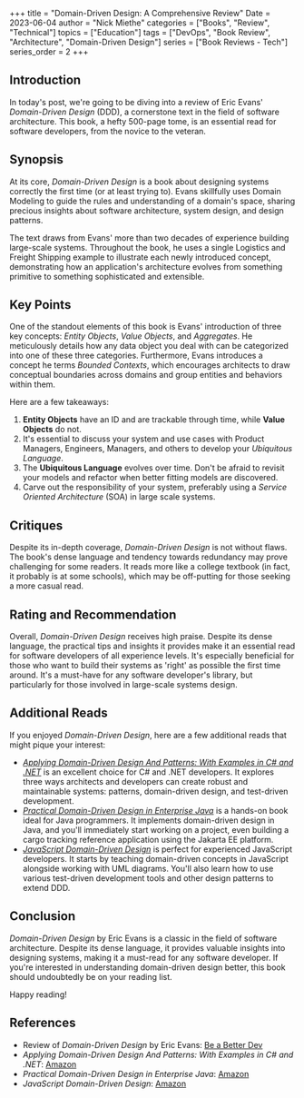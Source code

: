 +++
title = "Domain-Driven Design: A Comprehensive Review"
Date = 2023-06-04
author = "Nick Miethe"
categories = ["Books", "Review", "Technical"]
topics = ["Education"]
tags = ["DevOps", "Book Review", "Architecture", "Domain-Driven Design"]
series = ["Book Reviews - Tech"]
series_order = 2
+++

## Introduction

In today's post, we're going to be diving into a review of Eric Evans' *Domain-Driven Design* (DDD), a cornerstone text in the field of software architecture. This book, a hefty 500-page tome, is an essential read for software developers, from the novice to the veteran.

## Synopsis

At its core, *Domain-Driven Design* is a book about designing systems correctly the first time (or at least trying to). Evans skillfully uses Domain Modeling to guide the rules and understanding of a domain's space, sharing precious insights about software architecture, system design, and design patterns.

The text draws from Evans' more than two decades of experience building large-scale systems. Throughout the book, he uses a single Logistics and Freight Shipping example to illustrate each newly introduced concept, demonstrating how an application's architecture evolves from something primitive to something sophisticated and extensible.

## Key Points

One of the standout elements of this book is Evans' introduction of three key concepts: *Entity Objects*, *Value Objects*, and *Aggregates*. He meticulously details how any data object you deal with can be categorized into one of these three categories. Furthermore, Evans introduces a concept he terms *Bounded Contexts*, which encourages architects to draw conceptual boundaries across domains and group entities and behaviors within them.

Here are a few takeaways:

1. **Entity Objects** have an ID and are trackable through time, while **Value Objects** do not.
2. It's essential to discuss your system and use cases with Product Managers, Engineers, Managers, and others to develop your *Ubiquitous Language*.
3. The **Ubiquitous Language** evolves over time. Don't be afraid to revisit your models and refactor when better fitting models are discovered.
4. Carve out the responsibility of your system, preferably using a *Service Oriented Architecture* (SOA) in large scale systems.

## Critiques

Despite its in-depth coverage, *Domain-Driven Design* is not without flaws. The book's dense language and tendency towards redundancy may prove challenging for some readers. It reads more like a college textbook (in fact, it probably is at some schools), which may be off-putting for those seeking a more casual read.

## Rating and Recommendation

Overall, *Domain-Driven Design* receives high praise. Despite its dense language, the practical tips and insights it provides make it an essential read for software developers of all experience levels. It's especially beneficial for those who want to build their systems as 'right' as possible the first time around. It's a must-have for any software developer's library, but particularly for those involved in large-scale systems design.

## Additional Reads

If you enjoyed *Domain-Driven Design*, here are a few additional reads that might pique your interest:

* [*Applying Domain-Driven Design And Patterns: With Examples in C# and .NET*](https://www.amazon.com/Applying-Domain-Driven-Design-Patterns-Examples/dp/0321268202) is an excellent choice for C# and .NET developers. It explores three ways architects and developers can create robust and maintainable systems: patterns, domain-driven design, and test-driven development.
* [*Practical Domain-Driven Design in Enterprise Java*](https://www.amazon.com/Practical-Domain-Driven-Design-Enterprise-Java/dp/1484245421) is a hands-on book ideal for Java programmers. It implements domain-driven design in Java, and you'll immediately start working on a project, even building a cargo tracking reference application using the Jakarta EE platform.
* [*JavaScript Domain-Driven Design*](https://www.amazon.com/JavaScript-Domain-Driven-Design-Speedy-Publishing/dp/1681275163) is perfect for experienced JavaScript developers. It starts by teaching domain-driven concepts in JavaScript alongside working with UML diagrams. You'll also learn how to use various test-driven development tools and other design patterns to extend DDD.

## Conclusion

*Domain-Driven Design* by Eric Evans is a classic in the field of software architecture. Despite its dense language, it provides valuable insights into designing systems, making it a must-read for any software developer. If you're interested in understanding domain-driven design better, this book should undoubtedly be on your reading list.

Happy reading!

## References

* Review of *Domain-Driven Design* by Eric Evans: [Be a Better Dev](https://www.beabetterdev.com/general/ddd-review/)
* *Applying Domain-Driven Design And Patterns: With Examples in C# and .NET*: [Amazon](https://www.amazon.com/Applying-Domain-Driven-Design-Patterns-Examples/dp/0321268202)
* *Practical Domain-Driven Design in Enterprise Java*: [Amazon](https://www.amazon.com/Practical-Domain-Driven-Design-Enterprise-Java/dp/1484245421)
* *JavaScript Domain-Driven Design*: [Amazon](https://www.amazon.com/JavaScript-Domain-Driven-Design-Speedy-Publishing/dp/1681275163)